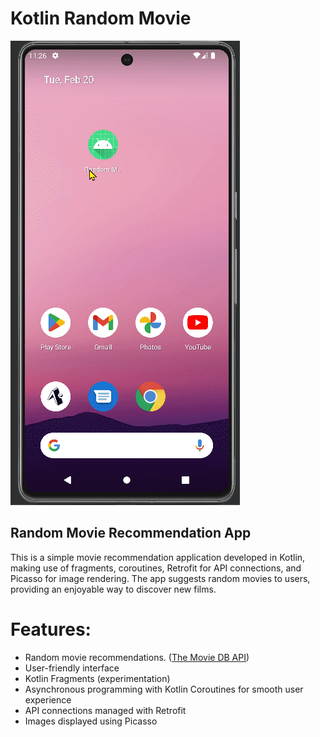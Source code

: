 # Kotlin Random Movie
![demo](https://github.com/firatdmx/kotlin_random_movie/blob/master/demo/demo.gif?raw=true)

## Random Movie Recommendation App
This is a simple movie recommendation application developed in Kotlin, making use of fragments, coroutines, Retrofit for API connections, and Picasso for image rendering. The app suggests random movies to users, providing an enjoyable way to discover new films.

# Features:
- Random movie recommendations. ([The Movie DB API](https://www.themoviedb.org/))
- User-friendly interface
- Kotlin Fragments (experimentation)
- Asynchronous programming with Kotlin Coroutines for smooth user experience
- API connections managed with Retrofit
- Images displayed using Picasso
